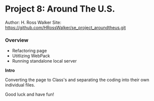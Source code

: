 # Project 8: Around The U.S.

Author: H. Ross Walker
Site: https://github.com/HRossWalker/se_project_aroundtheus.git

### Overview

- Refactoring page
- Utitlizing WebPack
- Running standalone local server

**Intro**

Converting the page to Class's and separating the coding into their own individual files.

Good luck and have fun!
